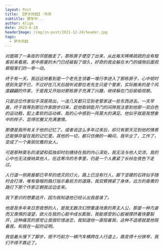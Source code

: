 ```yaml
---
layout: Post
title: 【梦亦同趋】-传奇
subtitle: 撰写中...
author: Align
date: 2023-6-28
headerImage: /img/in-post/2021-12-24/header.jpg
tags:
  - 梦亦同趋
---
```




<!-- more -->


*对面隔了一条街的邻居搬走了，那栋房子便空了出来，从此每天稀稀疏疏的会有租客前来看房。家中房屋的木门已经破裂了很久，好奇的我会躲在木门的缝隙后面观察租客们的一举一动。*

*终于有一天，我远远地看到是一个老先生领着一堆行李进入了那栋房子，心中顿时感到失望不已，不过好在几天后就听说那位老先生只是个管家，实际搬来的是个风度翩翩的作家，于是我又开始对那栋房子充满了兴趣，继续躲在门后偷偷观察。*

*只是这位作家似乎深居简出，一连几天都只见到老管家送一些东西进去。一天早晨，终于我等到那位作家跑步归来，趁他取钥匙开门的间隙我注意到他那一双白色的运动鞋，配上柔软的运动裤，我的心中感到一阵莫大的满足。他似乎就是我想象中的样子，显得优雅又充满激情。*

*那便是我所有关于他的记忆了。或者说这么多年过来后，却只有那天见到他的情景还能够存留在我的记忆里。其他的一切，都只仿佛的一瞬间，我毕业了，工作了，变成了一个美丽优雅的女人。*

*可是那种莫名的渴望和孤独却时刻缠绕在我的内心深处，我无法与他人交流，我的心中也无法接纳其他人，在这寒冷的冬季里，仍是一个人裹紧了长袄在夜色下走过。*

*人行道一侧房屋都已早早的熄灭的灯火，路上已没有行人，脚下坚硬的石砖似乎随时会打滑，唯有昏暗的路灯指示着前方的道路，我双臂拥紧了身体，远方的昏黄的路灯下那个作家正朝我这边走来。*

*我下意识的想要逃开，因为我知道他已经认出我是谁了。*

*他是我多年来日思夜想的人，是我无数次幻想重逢场景的男主人公，那是一种亢奋而又畏惧的渴望，欲火在我的心脏中成长膨胀，我能感受到心脏被撑挤着快要裂开，这种痛苦的感觉让我很珍惜迷恋，我知道他一直陪着我，这种不适感就是他陪着我，和我在一起的证明。*

*我低着头慢下了脚步，很不巧前方一辆汽车横跨在人行道上，路变得十分狭窄，我们不得不靠近了。*

